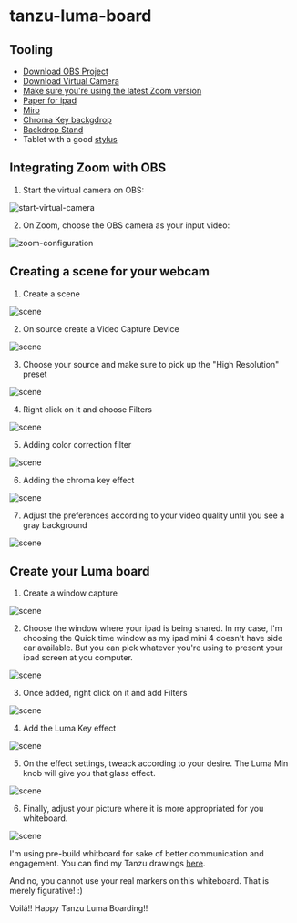 # tanzu-luma-board


## Tooling

* [Download OBS Project](https://obsproject.com/download)
* [Download Virtual Camera](https://github.com/johnboiles/obs-mac-virtualcam/releases)
* [Make sure you're using the latest Zoom version](https://zoom.us/)
* [Paper for ipad](https://apps.apple.com/us/app/paper-by-wetransfer/id506003812)
* [Miro](https://miro.com/app/dashboard/)
* [Chroma Key backgdrop](https://www.amazon.com/gp/product/B07G7NSSZ9/ref=ppx_yo_dt_b_search_asin_title?ie=UTF8&psc=1)
* [Backdrop Stand](https://www.amazon.com/gp/product/B07S1RTP5Y/ref=ppx_yo_dt_b_search_asin_title?ie=UTF8&psc=1)
* Tablet with a good [stylus](https://www.amazon.com/gp/product/B076CMMCZB/ref=ppx_yo_dt_b_search_asin_title?ie=UTF8&psc=1)


## Integrating Zoom with OBS


1. Start the virtual camera on OBS:

![start-virtual-camera](https://github.com/dambor/tanzu-luma-board/blob/master/pictures/start-virtual-cam.png?raw=true)

2. On Zoom, choose the OBS camera as your input video:
 
![zoom-configuration](https://github.com/dambor/tanzu-luma-board/blob/master/pictures/zoom-configuration.png?raw=true)

## Creating a scene for your webcam

1. Create a scene

![scene](https://github.com/dambor/tanzu-luma-board/blob/master/pictures/scene-luma.png?raw=true)

2. On source create a Video Capture Device

![scene](https://github.com/dambor/tanzu-luma-board/blob/master/pictures/video-capture.png?raw=true)

3. Choose your source and make sure to pick up the "High Resolution" preset

![scene](https://github.com/dambor/tanzu-luma-board/blob/master/pictures/device.png?raw=true)

4. Right click on it and choose Filters

![scene](https://github.com/dambor/tanzu-luma-board/blob/master/pictures/filters.png?raw=true)

5. Adding color correction filter

![scene](https://github.com/dambor/tanzu-luma-board/blob/master/pictures/color-correction.png?raw=true)

6. Adding the chroma key effect

![scene](https://github.com/dambor/tanzu-luma-board/blob/master/pictures/chroma-key.png?raw=true)

7. Adjust the preferences according to your video quality until you see a gray background

![scene](https://github.com/dambor/tanzu-luma-board/blob/master/pictures/final-result.png?raw=true)

## Create your Luma board

1. Create a window capture

![scene](https://github.com/dambor/tanzu-luma-board/blob/master/pictures/window-capture.png?raw=true)

2. Choose the window where your ipad is being shared. In my case, I'm choosing the Quick time window as my ipad mini 4 doesn't have side car available. But you can pick whatever you're using to present your ipad screen at you computer.

![scene](https://github.com/dambor/tanzu-luma-board/blob/master/pictures/quick-time.png?raw=true)


3. Once added, right click on it and add Filters

![scene](https://github.com/dambor/tanzu-luma-board/blob/master/pictures/filters-2.png?raw=true)

4. Add the Luma Key effect

![scene](https://github.com/dambor/tanzu-luma-board/blob/master/pictures/luma-key-effect.png?raw=true)

5. On the effect settings, tweack according to your desire. The Luma Min knob will give you that glass effect.

![scene](https://github.com/dambor/tanzu-luma-board/blob/master/pictures/luma-min.png?raw=true)

6. Finally, adjust your picture where it is more appropriated for you whiteboard.

![scene](https://github.com/dambor/tanzu-luma-board/blob/master/pictures/tsm.png?raw=true)

I'm using pre-build whitboard for sake of better communication and engagement. You can find my Tanzu drawings [here](https://miro.com/app/board/o9J_kseF458=/).

And no, you cannot use your real markers on this whiteboard. That is merely figurative! :) 

Voilá!! Happy Tanzu Luma Boarding!!
